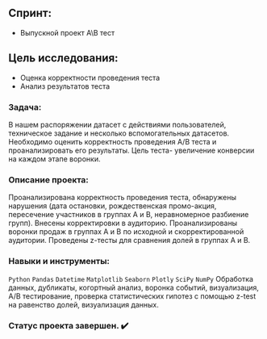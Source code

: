 ## Спринт:
- Выпускной проект A\B тест



## Цель исследования:
- Оценка корректности проведения теста
- Анализ результатов теста

### Задача:
В нашем распоряжении датасет с действиями пользователей, техническое задание и несколько вспомогательных датасетов. Необходимо оценить корректность проведения А/В теста и проанализировать его результаты. Цель теста- увеличение конверсии на каждом этапе воронки.

### Описание проекта:
Проанализирована корректность проведения теста, обнаружены нарушения (дата остановки, рождественская промо-акция, пересечение участников в группах А и В, неравномерное разбиение групп). Внесены корректировки в аудиторию. Проанализированы воронки продаж в группах А и В по исходной и скорректированной аудитории. Проведены z-тесты для сравнения долей в группах А и В.

### Навыки и инструменты:

`Python` `Pandas` `Datetime` `Matplotlib` `Seaborn` `Plotly` `SciPy` `NumPy`
Обработка данных, дубликаты, когортный анализ, воронка событий, визуализация, А/В тестирование, проверка статистических гипотез с помощью z-test на равенство долей, визуализация данных.

### Статус проекта завершен. :heavy_check_mark:
